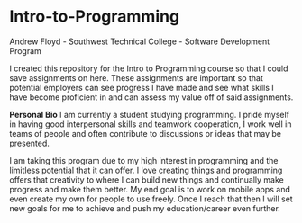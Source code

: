 # Intro-to-Programming
Andrew Floyd - Southwest Technical College - Software Development Program

I created this repository for the Intro to Programming course so that I could save assignments on here. These assignments are important so that potential employers can see progress I have made and see what skills I have become proficient in and can assess my value off of said assignments. 

**Personal Bio**
I am currently a student studying programming. I pride myself in having good interpersonal skills and teamwork cooperation, I work well in teams of people and often contribute to discussions or ideas that may be presented.

I am taking this program due to my high interest in programming and the limitless potential that it can offer. I love creating things and programming offers that creativity to where I can build new things and continually make progress and make them better. My end goal is to work on mobile apps and even create my own for people to use freely. Once I reach that then I will set new goals for me to achieve and push my education/career even further. 
